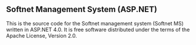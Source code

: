 ## Softnet Management System (ASP.NET)

This is the source code for the Softnet management system (Softnet MS) written in ASP.NET 4.0. It is free software distributed under the terms of the Apache License, Version 2.0.

